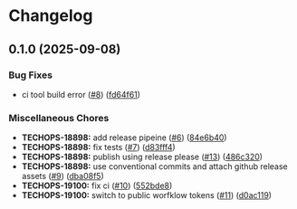 # Changelog

## 0.1.0 (2025-09-08)


### Bug Fixes

* ci tool build error ([#8](https://github.com/circlefin/circle-ooak/issues/8)) ([fd64f61](https://github.com/circlefin/circle-ooak/commit/fd64f611d32e0bc6c8129fa9dd8b365163996c79))


### Miscellaneous Chores

* **TECHOPS-18898:** add release pipeine ([#6](https://github.com/circlefin/circle-ooak/issues/6)) ([84e6b40](https://github.com/circlefin/circle-ooak/commit/84e6b4036114ffbc6d63cbb96352279d7a6b4e35))
* **TECHOPS-18898:** fix tests ([#7](https://github.com/circlefin/circle-ooak/issues/7)) ([d83fff4](https://github.com/circlefin/circle-ooak/commit/d83fff4c05f1e5008406c727ca1cac3f6499e1f6))
* **TECHOPS-18898:** publish using release please ([#13](https://github.com/circlefin/circle-ooak/issues/13)) ([486c320](https://github.com/circlefin/circle-ooak/commit/486c320352ec1eff392c792b91f123ce4b6a0bb9))
* **TECHOPS-18898:** use conventional commits and attach github release assets ([#9](https://github.com/circlefin/circle-ooak/issues/9)) ([dba08f5](https://github.com/circlefin/circle-ooak/commit/dba08f54b5661a31fead25c94637eb2caeb20644))
* **TECHOPS-19100:** fix ci ([#10](https://github.com/circlefin/circle-ooak/issues/10)) ([552bde8](https://github.com/circlefin/circle-ooak/commit/552bde8416413efe214eb20562e55d70a3fbe1a9))
* **TECHOPS-19100:** switch to public worfklow tokens ([#11](https://github.com/circlefin/circle-ooak/issues/11)) ([d0ac119](https://github.com/circlefin/circle-ooak/commit/d0ac119acd17584b1cac9c0f58e08c524be01385))
